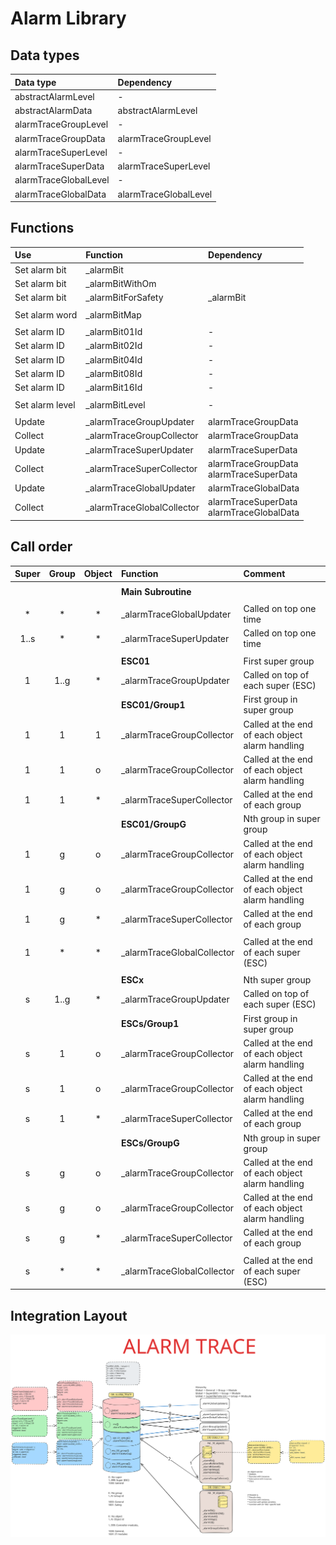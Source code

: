 # Alarm Library

## Data types

| Data type | Dependency |
|:----------|:-----------|
| abstractAlarmLevel | - |
| abstractAlarmData | abstractAlarmLevel |
| alarmTraceGroupLevel | - |
| alarmTraceGroupData | alarmTraceGroupLevel |
| alarmTraceSuperLevel | - |
| alarmTraceSuperData | alarmTraceSuperLevel | 
| alarmTraceGlobalLevel | - |
| alarmTraceGlobalData | alarmTraceGlobalLevel |

## Functions

| Use | Function | Dependency |
|:----|:---------|:-----------|
| Set alarm bit | _alarmBit | |
| Set alarm bit | _alarmBitWithOm | |
| Set alarm bit | _alarmBitForSafety | _alarmBit |
| | | |
| Set alarm word | _alarmBitMap | |
| | | |
| Set alarm ID | _alarmBit01Id | - |
| Set alarm ID | _alarmBit02Id | - |
| Set alarm ID | _alarmBit04Id | - |
| Set alarm ID | _alarmBit08Id | - |
| Set alarm ID | _alarmBit16Id | - |
| | | |
| Set alarm level | _alarmBitLevel | - |
| | | |
| Update | _alarmTraceGroupUpdater | alarmTraceGroupData |
| Collect | _alarmTraceGroupCollector | alarmTraceGroupData |
| Update | _alarmTraceSuperUpdater | alarmTraceSuperData | 
| Collect | _alarmTraceSuperCollector | alarmTraceGroupData <br> alarmTraceSuperData |
| Update | _alarmTraceGlobalUpdater | alarmTraceGlobalData |
| Collect | _alarmTraceGlobalCollector | alarmTraceSuperData <br> alarmTraceGlobalData |

## Call order

| Super | Group | Object | Function | Comment |
|:-----:|:-----:|:------:|:---------|:--------|
| |
| | | | __Main Subroutine__ | |
| |
| * | * | * | _alarmTraceGlobalUpdater | Called on top one time |
| 1..s | * | * | _alarmTraceSuperUpdater | Called on top one time |
| |
| | | | __ESC01__ | First super group |
| 1 | 1..g | * | _alarmTraceGroupUpdater | Called on top of each super (ESC) |
| | | | __ESC01/Group1__ | First group in super group |
| 1 | 1 | 1 | _alarmTraceGroupCollector | Called at the end of each object alarm handling |
| 1 | 1 | o | _alarmTraceGroupCollector | Called at the end of each object alarm handling |
| 1 | 1 | * | _alarmTraceSuperCollector | Called at the end of each group |
| | | | __ESC01/GroupG__ | Nth group in super group |
| 1 | g | o | _alarmTraceGroupCollector | Called at the end of each object alarm handling |
| 1 | g | o | _alarmTraceGroupCollector | Called at the end of each object alarm handling |
| 1 | g | * | _alarmTraceSuperCollector | Called at the end of each group |
| |
| 1 | * | * | _alarmTraceGlobalCollector | Called at the end of each super (ESC) |
| |
| | | | __ESCx__ | Nth super group |
| s | 1..g | * | _alarmTraceGroupUpdater | Called on top of each super (ESC) |
| | | | __ESCs/Group1__ | First group in super group |
| s | 1 | o | _alarmTraceGroupCollector | Called at the end of each object alarm handling |
| s | 1 | o | _alarmTraceGroupCollector | Called at the end of each object alarm handling |
| s | 1 | * | _alarmTraceSuperCollector | Called at the end of each group |
| | | | __ESCs/GroupG__ | Nth group in super group |
| s | g | o | _alarmTraceGroupCollector | Called at the end of each object alarm handling |
| s | g | o | _alarmTraceGroupCollector | Called at the end of each object alarm handling |
| s | g | * | _alarmTraceSuperCollector | Called at the end of each group |
| |
| s | * | * | _alarmTraceGlobalCollector | Called at the end of each super (ESC) |

## Integration Layout

![__ doc __.svg](__doc__.svg)
